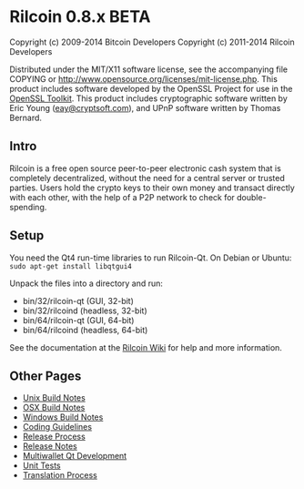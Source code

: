 Rilcoin 0.8.x BETA
====================

Copyright (c) 2009-2014 Bitcoin Developers
Copyright (c) 2011-2014 Rilcoin Developers

Distributed under the MIT/X11 software license, see the accompanying
file COPYING or http://www.opensource.org/licenses/mit-license.php.
This product includes software developed by the OpenSSL Project for use in the [OpenSSL Toolkit](http://www.openssl.org/). This product includes
cryptographic software written by Eric Young ([eay@cryptsoft.com](mailto:eay@cryptsoft.com)), and UPnP software written by Thomas Bernard.


Intro
---------------------
Rilcoin is a free open source peer-to-peer electronic cash system that is
completely decentralized, without the need for a central server or trusted
parties.  Users hold the crypto keys to their own money and transact directly
with each other, with the help of a P2P network to check for double-spending.


Setup
---------------------
You need the Qt4 run-time libraries to run Rilcoin-Qt. On Debian or Ubuntu:
	`sudo apt-get install libqtgui4`

Unpack the files into a directory and run:

- bin/32/rilcoin-qt (GUI, 32-bit)
- bin/32/rilcoind (headless, 32-bit)
- bin/64/rilcoin-qt (GUI, 64-bit)
- bin/64/rilcoind (headless, 64-bit)

See the documentation at the [Rilcoin Wiki](http://rilcoin.info)
for help and more information.


Other Pages
---------------------
- [Unix Build Notes](build-unix.md)
- [OSX Build Notes](build-osx.md)
- [Windows Build Notes](build-msw.md)
- [Coding Guidelines](coding.md)
- [Release Process](release-process.md)
- [Release Notes](release-notes.md)
- [Multiwallet Qt Development](multiwallet-qt.md)
- [Unit Tests](unit-tests.md)
- [Translation Process](translation_process.md)
